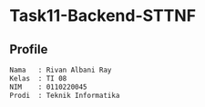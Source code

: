 # Task11-Backend-STTNF

## Profile

```bash
Nama   : Rivan Albani Ray
Kelas  : TI 08
NIM    : 0110220045
Prodi  : Teknik Informatika
```
